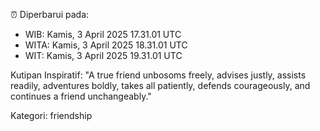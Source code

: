 ⏰ Diperbarui pada:
- WIB: Kamis, 3 April 2025 17.31.01 UTC
- WITA: Kamis, 3 April 2025 18.31.01 UTC
- WIT: Kamis, 3 April 2025 19.31.01 UTC

Kutipan Inspiratif:
"A true friend unbosoms freely, advises justly, assists readily, adventures boldly, takes all patiently, defends courageously, and continues a friend unchangeably."


Kategori: friendship

